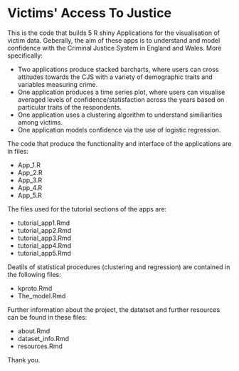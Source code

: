 # Victims' Access To Justice

This is the code that builds 5 R shiny Applications for the visualisation of victim data. Geberally, the aim of these apps is to understand and model confidence with the Criminal Justice System in England and Wales. More specifically:

* Two applications produce stacked barcharts, where users can cross attitudes towards the CJS with a variety of demographic traits and variables measuring crime.
* One application produces a time series plot, where users can visualise averaged levels of confidence/statisfaction across the years based on particular traits of the respondents.
* One application uses a clustering algorithm to understand similiarities among victims.
* One application models confidence via the use of logistic regression.

The code that produce the functionality and interface of the applications are in files:

* App_1.R
* App_2.R
* App_3.R
* App_4.R
* App_5.R

The files used for the tutorial sections of the apps are:

* tutorial_app1.Rmd
* tutorial_app2.Rmd
* tutorial_app3.Rmd
* tutorial_app4.Rmd
* tutorial_app5.Rmd

Deatils of statistical procedures (clustering and regression) are contained in the following files:

* kproto.Rmd
* The_model.Rmd

Further information about the project, the datatset and further resources can be found in these files:

* about.Rmd
* dataset_info.Rmd
* resources.Rmd

Thank you.
